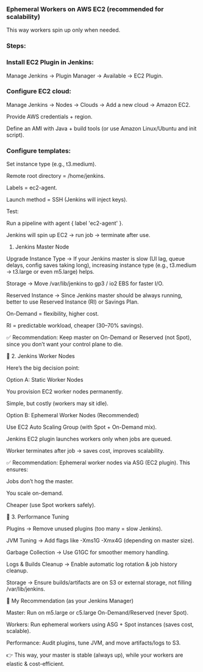 ### Ephemeral Workers on AWS EC2 (recommended for scalability)

This way workers spin up only when needed.

### Steps:

### Install EC2 Plugin in Jenkins:

Manage Jenkins → Plugin Manager → Available → EC2 Plugin.

### Configure EC2 cloud:

Manage Jenkins → Nodes → Clouds → Add a new cloud → Amazon EC2.

Provide AWS credentials + region.

Define an AMI with Java + build tools (or use Amazon Linux/Ubuntu and init script).

### Configure templates:

Set instance type (e.g., t3.medium).

Remote root directory = /home/jenkins.

Labels = ec2-agent.

Launch method = SSH (Jenkins will inject keys).

Test:

Run a pipeline with agent { label 'ec2-agent' }.

Jenkins will spin up EC2 → run job → terminate after use.


1. Jenkins Master Node

Upgrade Instance Type → If your Jenkins master is slow (UI lag, queue delays, config saves taking long), increasing instance type (e.g., t3.medium → t3.large or even m5.large) helps.

Storage → Move /var/lib/jenkins to gp3 / io2 EBS for faster I/O.

Reserved Instance → Since Jenkins master should be always running, better to use Reserved Instance (RI) or Savings Plan.

On-Demand = flexibility, higher cost.

RI = predictable workload, cheaper (30–70% savings).

✅ Recommendation: Keep master on On-Demand or Reserved (not Spot), since you don’t want your control plane to die.

🔹 2. Jenkins Worker Nodes

Here’s the big decision point:

Option A: Static Worker Nodes

You provision EC2 worker nodes permanently.

Simple, but costly (workers may sit idle).

Option B: Ephemeral Worker Nodes (Recommended)

Use EC2 Auto Scaling Group (with Spot + On-Demand mix).

Jenkins EC2 plugin launches workers only when jobs are queued.

Worker terminates after job → saves cost, improves scalability.

✅ Recommendation: Ephemeral worker nodes via ASG (EC2 plugin).
This ensures:

Jobs don’t hog the master.

You scale on-demand.

Cheaper (use Spot workers safely).

🔹 3. Performance Tuning

Plugins → Remove unused plugins (too many = slow Jenkins).

JVM Tuning → Add flags like -Xms1G -Xmx4G (depending on master size).

Garbage Collection → Use G1GC for smoother memory handling.

Logs & Builds Cleanup → Enable automatic log rotation & job history cleanup.

Storage → Ensure builds/artifacts are on S3 or external storage, not filling /var/lib/jenkins.

🎯 My Recommendation (as your Jenkins Manager)

Master: Run on m5.large or c5.large On-Demand/Reserved (never Spot).

Workers: Run ephemeral workers using ASG + Spot instances (saves cost, scalable).

Performance: Audit plugins, tune JVM, and move artifacts/logs to S3.

👉 This way, your master is stable (always up), while your workers are elastic & cost-efficient.
